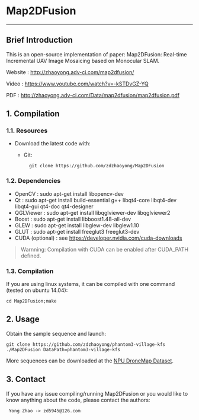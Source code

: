 # Map2DFusion
------------------------------------------------------------------------------
## Brief Introduction
This is an open-source implementation of paper:
Map2DFusion: Real-time Incremental UAV Image Mosaicing based on Monocular SLAM.

Website : http://zhaoyong.adv-ci.com/map2dfusion/

Video   : https://www.youtube.com/watch?v=-kSTDvGZ-YQ

PDF     : http://zhaoyong.adv-ci.com/Data/map2dfusion/map2dfusion.pdf   

## 1. Compilation
### 1.1. Resources
  * Download the latest code with: 
    * Git: 
    
            git clone https://github.com/zdzhaoyong/Map2DFusion

### 1.2. Dependencies
- OpenCV  : sudo apt-get install libopencv-dev
- Qt      : sudo apt-get install build-essential g++ libqt4-core libqt4-dev libqt4-gui qt4-doc qt4-designer
- QGLViewer : sudo apt-get install libqglviewer-dev libqglviewer2
- Boost   : sudo apt-get install libboost1.48-all-dev
- GLEW    : sudo apt-get install libglew-dev libglew1.10
- GLUT : sudo apt-get install freeglut3 freeglut3-dev
- CUDA (optional) : see https://developer.nvidia.com/cuda-downloads

> Warnning: Compilation with CUDA can be enabled after CUDA_PATH defined.

### 1.3. Compilation
If you are using linux systems, it can be compiled with one command (tested on ubuntu 14.04):

    cd Map2DFusion;make

## 2. Usage
Obtain the sample sequence and launch:

    git clone https://github.com/zdzhaoyong/phantom3-village-kfs
    ./Map2DFusion DataPath=phantom3-village-kfs
    
More sequences can be downloaded at the [NPU DroneMap Dataset](http://zhaoyong.adv-ci.com/npu-dronemap-dataset).
## 3. Contact

If you have any issue compiling/running Map2DFusion or you would like to know anything about the code, please contact the authors:

     Yong Zhao -> zd5945@126.com




